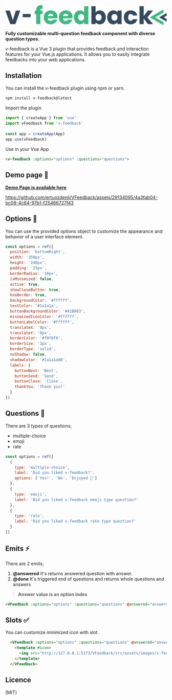 
![v-feedback](./src/assets/images/v-feedback-logo.svg)

**Fully customizable multi-question feedback component with diverse question types.**

v-feedback is a Vue 3 plugin that provides feedback and interaction features for your Vue.js applications. It allows you to easily integrate feedbacks into your web applications.

## Installation

You can install the v-feedback plugin using npm or yarn.

```bash
npm install v-feedback@latest
```

Import the plugin

```javascript
import { createApp } from 'vue'
import vFeedback from 'v-feedback'

const app = createApp(App)
app.use(vFeedback)
```



Use in your Vue App
```html
<v-feedback :options="options" :questions="questions">
```
## Demo page 🚀
**[Demo Page is available here](https://ertuozdenli.github.io/VFeedback/)**

https://github.com/ertuozdenli/VFeedback/assets/29134095/4a3fab04-bc08-4c64-97b1-f25466727f43


## Options 🤩
You can use the provided options object to customize the appearance and behavior of a user interface element.
```javascript
const options = ref({
  position: 'bottomRight',
  width: '350px',
  height: '240px',
  padding: '25px',
  borderRadius: '10px',
  isMinimized: false,
  active: true,
  showCloseButton: true,
  hasBorder: true,
  backgroundColor: '#ffffff',
  textColor: '#1a1a1a',
  buttonBackgroundColor: '#41B883',
  minimizedIconColor: '#ffffff',
  buttonLabelColor: '#ffffff',
  translateX: '0px',
  translateY: '0px',
  borderColor: '#f0f0f0',
  borderSize: '1px',
  borderType: 'solid',
  noShadow: false,
  shadowColor: '#1a1a1a08',
  labels: {
    buttonNext: 'Next',
    buttonSend: 'Send',
    buttonClose: 'Close',
    thankYou: 'Thank you!'
  }
})
```

## Questions 🚀
There are 3 types of questions; 
 - multiple-choice
 - emoji
 - rate

```javascript
const options = ref([
  {
    type: 'multiple-choice',
    label: 'Did you liked v-feedback?',
    options: ['Yes!', 'No', 'Enjoyed 🤩']
  },
  {
    type: 'emoji',
    label: 'Did you liked v-feedback emoji type question?'
  },
  {
    type: 'rate',
    label: 'Did you liked v-feedback rate type question?'
  }
])
```

## Emits ⚡️
There are 2 emits;
1. **@answered**
It's returns answered question with answer.
2. **@done**
It's triggered end of questions and returns whole questions and answers 

>**Answer value is an option index**

```html
<VFeedback :options="options" :questions="questions" @answered="answered" @done="done">
```

## Slots ✅
You can customize minimized icon with slot.

```html
  <VFeedback :options="options" :questions="questions" @answered="answered" @done="done">
    <template #icon>
      <img src="http://127.0.0.1:5173/VFeedback/src/assets/images/v-feedback-logo.svg" alt="Icon">
    </template>
  </VFeedback>
```

## Licence
[MIT]